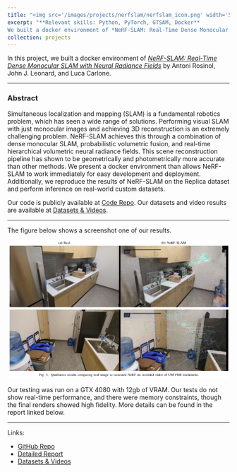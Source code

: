 ```yaml
---
title: "<img src='/images/projects/nerfslam/nerfslam_icon.png' width='50'> NeRF-SLAM Docker"
excerpt: "**Relevant skills: Python, PyTorch, GTSAM, Docker** 
We built a docker environment of *NeRF-SLAM: Real-Time Dense Monocular SLAM with Neural Radiance Fields* by Antoni Rosinol, John J. Leonard, and Luca Carlone. We replicate results in the paper, as well as test on our own datasets."
collection: projects
---
```


In this project, we built a docker environment of [*NeRF-SLAM: Real-Time Dense Monocular SLAM with Neural Radiance Fields*](https://arxiv.org/abs/2210.13641) by Antoni Rosinol, John J. Leonard, and Luca Carlone.

---

### Abstract
Simultaneous localization and mapping (SLAM) is a fundamental robotics problem, which has seen a wide range of solutions. Performing visual SLAM with just monocular images and achieving 3D reconstruction is an extremely challenging problem. NeRF-SLAM achieves this through a combination of dense monocular SLAM, probabilistic volumetric fusion, and real-time hierarchical volumetric neural radiance fields. This scene reconstruction pipeline has shown to be geometrically and photometrically more accurate than other methods. We present a docker environment than allows NeRF-SLAM to work immediately for easy development and deployment. Additionally, we reproduce the results of NeRF-SLAM on the Replica dataset and perform inference on real-world custom datasets.

Our code is publicly available at [Code Repo](https://github.com/sarveshmayil/NeRF-SLAM-docker). Our datasets and video results are available at [Datasets & Videos](https://drive.google.com/drive/folders/1QP0KsM6KKRtO_wGg9mvceJ_WIQCdat15).

---

The figure below shows a screenshot one of our results.

<img src="/images/projects/nerfslam/nerfslam_figure.png">

Our testing was run on a GTX 4080 with 12gb of VRAM. Our tests do not show real-time performance, and there were memory constraints, though the final renders showed high fidelity. More details can be found in the report linked below.  

---
Links:
* [GitHub Repo](https://github.com/sarveshmayil/NeRF-SLAM-docker)
* [Detailed Report](https://hvak.io/files/NeRF_SLAM_Report.pdf)
* [Datasets & Videos](https://drive.google.com/drive/folders/1QP0KsM6KKRtO_wGg9mvceJ_WIQCdat15)